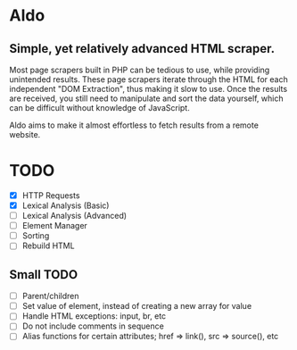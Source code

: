 # Aldo

Simple, yet relatively advanced HTML scraper.
---
Most page scrapers built in PHP can be tedious to use, while providing unintended results. These page scrapers iterate through the HTML
for each independent "DOM Extraction", thus making it slow to use. Once the results are received, you still need to manipulate and sort the data yourself, which can be difficult without knowledge of JavaScript.

Aldo aims to make it almost effortless to fetch results from a remote website.

# TODO
* [x] HTTP Requests
* [x] Lexical Analysis (Basic)
* [ ] Lexical Analysis (Advanced)
* [ ] Element Manager
* [ ] Sorting
* [ ] Rebuild HTML

## Small TODO
* [ ] Parent/children
* [ ] Set value of element, instead of creating a new array for value
* [ ] Handle HTML exceptions: input, br, etc
* [ ] Do not include comments in sequence
* [ ] Alias functions for certain attributes; href => link(), src => source(), etc
